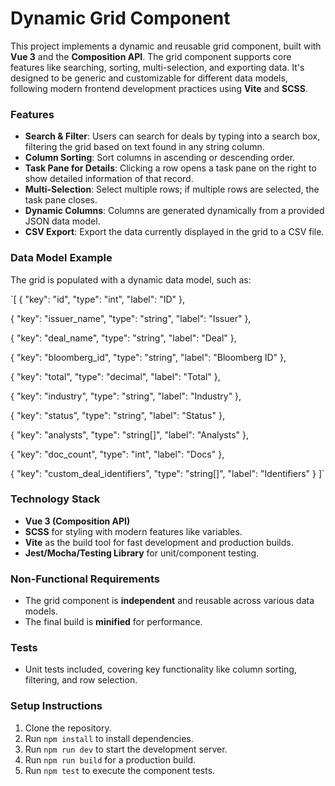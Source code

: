 # Dynamic Grid Component

This project implements a dynamic and reusable grid component, built with **Vue 3** and the **Composition API**. 
The grid component supports core features like searching, sorting, multi-selection, and exporting data. 
It's designed to be generic and customizable for different data models, following modern frontend development practices using **Vite** and **SCSS**.

### Features

-   **Search & Filter**: Users can search for deals by typing into a search box, filtering the grid based on text found in any string column.
-   **Column Sorting**: Sort columns in ascending or descending order.
-   **Task Pane for Details**: Clicking a row opens a task pane on the right to show detailed information of that record.
-   **Multi-Selection**: Select multiple rows; if multiple rows are selected, the task pane closes.
-   **Dynamic Columns**: Columns are generated dynamically from a provided JSON data model.
-   **CSV Export**: Export the data currently displayed in the grid to a CSV file.

### Data Model Example

The grid is populated with a dynamic data model, such as:

`[
  { "key": "id", "type": "int", "label": "ID" },
  
  { "key": "issuer_name", "type": "string", "label": "Issuer" },
  
  { "key": "deal_name", "type": "string", "label": "Deal" },
  
  { "key": "bloomberg_id", "type": "string", "label": "Bloomberg ID" },
  
  { "key": "total", "type": "decimal", "label": "Total" },
  
  { "key": "industry", "type": "string", "label": "Industry" },
  
  { "key": "status", "type": "string", "label": "Status" },
  
  { "key": "analysts", "type": "string[]", "label": "Analysts" },
  
  { "key": "doc_count", "type": "int", "label": "Docs" },
  
  { "key": "custom_deal_identifiers", "type": "string[]", "label": "Identifiers" }
]`

### Technology Stack

-   **Vue 3 (Composition API)**
-   **SCSS** for styling with modern features like variables.
-   **Vite** as the build tool for fast development and production builds.
-   **Jest/Mocha/Testing Library** for unit/component testing.

### Non-Functional Requirements

-   The grid component is **independent** and reusable across various data models.
-   The final build is **minified** for performance.

### Tests

-   Unit tests included, covering key functionality like column sorting, filtering, and row selection.

### Setup Instructions

1.  Clone the repository.
2.  Run `npm install` to install dependencies.
3.  Run `npm run dev` to start the development server.
4.  Run `npm run build` for a production build.
5.  Run `npm test` to execute the component tests.
